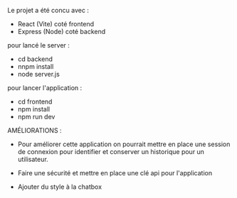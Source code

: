 Le projet a été concu avec :
- React (Vite) coté frontend
- Express (Node) coté backend

pour lancé le server : 
- cd backend
- nnpm install
- node server.js

pour lancer l'application : 
- cd frontend
- npm install
- npm run dev


AMÉLIORATIONS :

- Pour améliorer cette application on pourrait mettre en place une session de connexion pour identifier et conserver un historique pour un utilisateur.

- Faire une sécurité et mettre en place une clé api pour l'application

- Ajouter du style à la chatbox